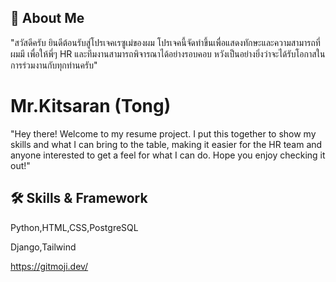 ## 🚀 About Me
"สวัสดีครับ ยินดีต้อนรับสู่โปรเจคเรซูเม่ของผม โปรเจคนี้จัดทำขึ้นเพื่อแสดงทักษะและความสามารถที่ผมมี เพื่อให้พี่ๆ HR และทีมงานสามารถพิจารณาได้อย่างรอบคอบ หวังเป็นอย่างยิ่งว่าจะได้รับโอกาสในการร่วมงานกับทุกท่านครับ"


# Mr.Kitsaran (Tong)
"Hey there! Welcome to my resume project. I put this together to show my skills and what I can bring to the table, making it easier for the HR team and anyone interested to get a feel for what I can do. Hope you enjoy checking it out!"


## 🛠 Skills & Framework
Python,HTML,CSS,PostgreSQL

Django,Tailwind


https://gitmoji.dev/
